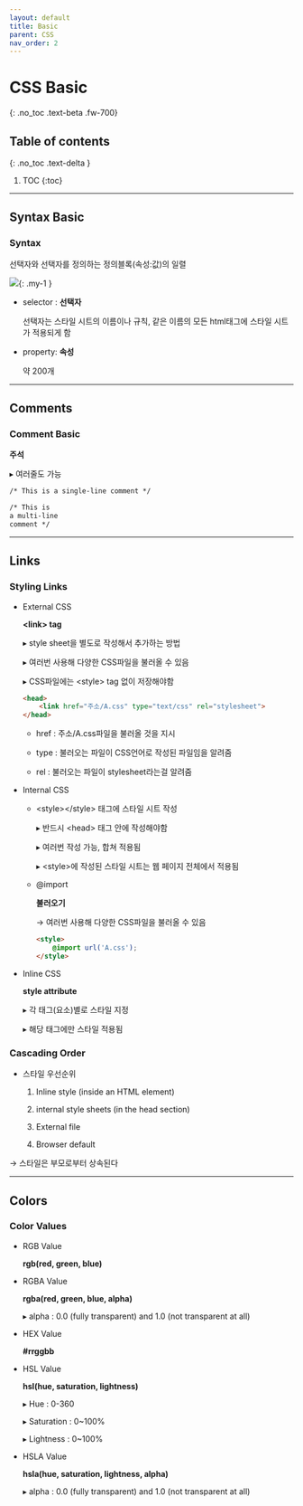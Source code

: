 ```yaml
---
layout: default
title: Basic
parent: CSS
nav_order: 2
---
```


# CSS Basic
{: .no_toc .text-beta .fw-700}

## Table of contents
{: .no_toc .text-delta }

1. TOC
{:toc}

---

## Syntax Basic

### Syntax 

선택자와 선택자를 정의하는 정의블록(속성:값)의 일렬

![](https://gekdev.github.io/assets/images/selector.gif){: .my-1 }

* selector : **선택자** 

    선택자는 스타일 시트의 이름이나 규칙, 같은 이름의 모든 html태그에 스타일 시트가 적용되게 함

* property: **속성** 

    약 200개
    
---

## Comments

### Comment Basic

**주석**

&#9656; 여러줄도 가능

```html
/* This is a single-line comment */

/* This is
a multi-line
comment */
```

---

## Links

### Styling Links

* External CSS

    **&#60;link&#62; tag**

    &#9656; style sheet을 별도로 작성해서 추가하는 방법

    &#9656; 여러번 사용해 다양한 CSS파일을 불러올 수 있음

    &#9656; CSS파일에는 &#60;style&#62; tag 없이 저장해야함

    ```html
    <head>
        <link href="주소/A.css" type="text/css" rel="stylesheet">  
    </head>
    ```
        
    * href : 주소/A.css파일을 불러올 것을 지시

    * type : 불러오는 파일이 CSS언어로 작성된 파일임을 알려줌

    * rel : 불러오는 파일이 stylesheet라는걸 알려줌

* Internal CSS

    * &#60;style&#62;&#60;/style&#62; 태그에 스타일 시트 작성

        &#9656; 반드시 &#60;head&#62; 태그 안에 작성해야함

        &#9656; 여러번 작성 가능, 합쳐 적용됨
        
        &#9656; &#60;style&#62;에 작성된 스타일 시트는 웹 페이지 전체에서 적용됨

    * @import

        **불러오기**

        &#8594; 여러번 사용해 다양한 CSS파일을 불러올 수 있음

        ```html
        <style>
            @import url('A.css');
        </style>	
        ```

* Inline CSS

    **style attribute**

    &#9656; 각 태그(요소)별로 스타일 지정
    
    &#9656; 해당 태그에만 스타일 적용됨    
        
### Cascading Order

* 스타일 우선순위
    
    1. Inline style (inside an HTML element)
    
    2. internal style sheets (in the head section)
    
    3. External file 
    
    4. Browser default

&#8594; 스타일은 부모로부터 상속된다

---

## Colors

### Color Values

* RGB Value 
    
    **rgb(red, green, blue)**

* RGBA Value 

    **rgba(red, green, blue, alpha)**
    
    &#9656; alpha : 0.0 (fully transparent) and 1.0 (not transparent at all)

* HEX Value

    **#rrggbb**
    
* HSL Value 

    **hsl(hue, saturation, lightness)**
    
    &#9656; Hue : 0-360
    
    &#9656; Saturation : 0~100%
    
    &#9656; Lightness : 0~100%
    
* HSLA Value 

    **hsla(hue, saturation, lightness, alpha)**
    
    &#9656; alpha : 0.0 (fully transparent) and 1.0 (not transparent at all)


